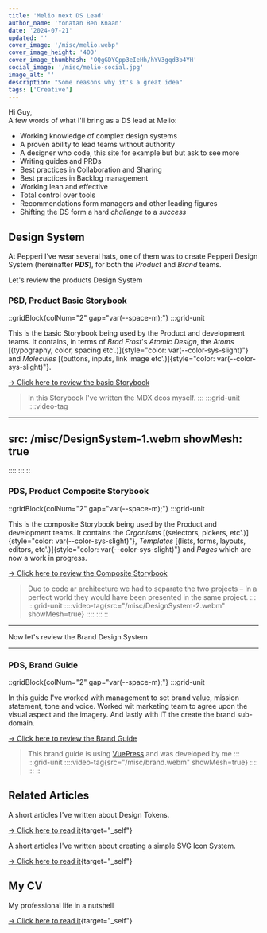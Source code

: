 ```yaml
---
title: 'Melio next DS Lead'
author_name: 'Yonatan Ben Knaan'
date: '2024-07-21'
updated: ''
cover_image: '/misc/melio.webp'
cover_image_height: '400'
cover_image_thumbhash: 'OQgGDYCpp3eIeHh/hYV3gqd3b4YH'
social_image: '/misc/melio-social.jpg'
image_alt: ''
description: "Some reasons why it's a great idea"
tags: ['Creative']
---
```

Hi Guy,  
A few words of what I'll bring as a DS lead at Melio:

- Working knowledge of complex design systems
- A proven ability to lead teams without authority 
- A designer who code, this site for example but but ask to see more
- Writing guides and PRDs 
- Best practices in Collaboration and Sharing 
- Best practices in Backlog management 
- Working lean and effective 
- Total control over tools
- Recommendations form managers and other leading figures 
- Shifting the DS form a hard *challenge* to a *success*


## Design System

At Pepperi I’ve wear several hats, one of them was to create Pepperi Design System (hereinafter ***PDS***), for both the *Product* and *Brand* teams. 

Let's review the products Design System

### PSD, Product Basic Storybook 

::gridBlock{colNum="2" gap="var(--space-m);"}
:::grid-unit
  
This is the basic Storybook being used by the Product and development teams. It contains, in terms of *Brad Frost*'s *Atomic Design*, the *Atoms* [(typography, color, spacing etc'.)]{style="color: var(--color-sys-slight)"} and *Molecules* [(buttons, inputs, link image etc'.)]{style="color: var(--color-sys-slight)"}.

[→ Click here to review the basic Storybook](https://60ae3e9eff8e4c003b2f90d4-orunuhbrch.chromatic.com/?path=/docs/abstracts-shadows--shadows)

  > In this Storybook I've written the MDX dcos myself. 
:::
:::grid-unit
::::video-tag
---
src: /misc/DesignSystem-1.webm
showMesh: true
---
::::
:::
::

### PDS, Product Composite Storybook 

::gridBlock{colNum="2" gap="var(--space-m);"}
:::grid-unit
  
  This is the composite Storybook being used by the Product and development teams. It contains the *Organisms* [(selectors, pickers, etc'.)]{style="color: var(--color-sys-slight)"}, *Templates* [(lists, forms, layouts, editors, etc'.)]{style="color: var(--color-sys-slight)"} and *Pages* which are now a work in progress.

  [→ Click here to review the Composite Storybook](https://626ab62298ef5a004ac8cdea-fsmhdxxugw.chromatic.com/?path=/docs/pepperi-extended-level-composition--page)

  > Duo to code ar architecture we had to separate the two projects – In a perfect world they would have been presented in the same project.
:::
:::grid-unit
::::video-tag{src="/misc/DesignSystem-2.webm" showMesh=true}
::::
:::
::

---

Now let's review the Brand Design System

---

### PDS, Brand Guide

::gridBlock{colNum="2" gap="var(--space-m);"}
:::grid-unit
  
  In this guide I've worked with management to set brand value, mission statement, tone and voice. Worked wit marketing team to agree upon the visual aspect and the imagery. And lastly with IT the create the brand sub-domain.

  [→ Click here to review the Brand Guide](https://brand.pepperi.com/)

  > This brand guide is using [VuePress](https://vuepress.vuejs.org/) and was developed by me 
:::
:::grid-unit
::::video-tag{src="/misc/brand.webm" showMesh=true}
::::
:::
::

## Related Articles  

A short articles I've written about Design Tokens.

[→ Click here to read it](/post/design-tokens){target="_self"}

A short articles I've written about creating a simple SVG Icon System.

[→ Click here to read it](/post/simple-icon-system){target="_self"}

## My CV

My professional life in a nutshell

[→ Click here to read it](/misc/my-cv){target="_self"}
